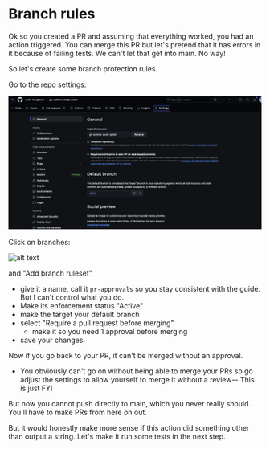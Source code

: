 # Branch rules
Ok so you created a PR and assuming that everything worked, you had an action triggered. You can merge this PR but let's pretend that it has errors in it because of failing tests. We can't let that get into main. No way!

So let's create some branch protection rules.

Go to the repo settings:

![alt text](../static/3/image.png)

Click on branches:

![alt text](../static/2/image.png)

and "Add branch ruleset"

- give it a name, call it `pr-approvals` so you stay consistent with the guide. But I can't control what you do.
- Make its enforcement status "Active"
- make the target your default branch
- select "Require a pull request before merging"
  - make it so you need 1 approval before merging
- save your changes.

Now if you go back to your PR, it can't be merged without an approval.
- You obviously can't go on without being able to merge your PRs so go adjust the settings to allow yourself to merge it without a review-- This is just FYI

But now you cannot push directly to main, which you never really should. You'll have to make PRs from here on out.

But it would honestly make more sense if this action did something other than output a string.
Let's make it run some tests in the next step.
